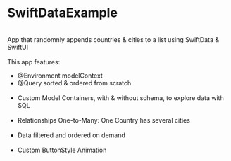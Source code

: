 # SwiftDataExample
<br/>
App that randomnly appends countries & cities to a list using SwiftData & SwiftUI
<br/>
<br/>
This app features: 
<ul>
<li>@Environment modelContext</li>
<li>@Query sorted & ordered from scratch</li>
<br/>
<li>Custom Model Containers, with & without schema, to explore data with SQL</li>
<br/>
<li>Relationships One-to-Many: One Country has several cities</li>
<br/>
<li>Data filtered and ordered on demand</li>
<br/>
<li>Custom ButtonStyle Animation</li>
